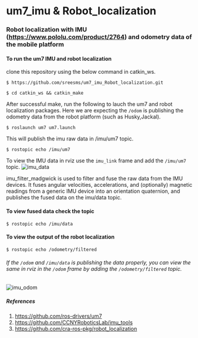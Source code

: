 # um7_imu & Robot_localization
### Robot localization with IMU (https://www.pololu.com/product/2764) and odometry data of the mobile platform

#### To run the um7 IMU and robot localization

clone this repository using the below command in catkin_ws.

`$ https://github.com/sreesms/um7_imu_Robot_localization.git`
 
`$ cd catkin_ws && catkin_make`

After successful make, run the following to lauch the um7 and robot localization packages. Here we are expecting the `/odom` is publishing the odometry data from the robot platform (such as Husky,Jackal). 

`$ roslaunch um7 um7.launch`

This will publish the imu raw data in /imu/um7 topic.
 
`$ rostopic echo /imu/um7`
 
To view the IMU data in rviz use the `imu_link` frame and add the `/imu/um7` topic.
![imu_data](https://user-images.githubusercontent.com/19260407/168959465-6cbe8a27-f6fc-4d00-91cb-6cc63dbec1b1.png)

imu_filter_madgwick is used to filter and fuse the raw data from the IMU devices. It fuses angular velocities, accelerations, and (optionally) magnetic readings from a generic IMU device into an orientation quaternion, and publishes the fused data on the imu/data topic.

#### To view fused data check the topic 

`$ rostopic echo /imu/data`

#### To view the output of the robot localization

`$ rostopic echo /odometry/filtered`

###### If the `/odom` and `/imu/data` is publishing the data properly, you can view the same in rviz in the `/odom` frame by adding the `/odometry/filtered` topic.
                        
  ![imu_odom](https://user-images.githubusercontent.com/19260407/168959836-a382663f-f580-4c2f-87c5-2151b219c43d.png)


 ##### References
1. https://github.com/ros-drivers/um7
2. https://github.com/CCNYRoboticsLab/imu_tools
3. https://github.com/cra-ros-pkg/robot_localization
